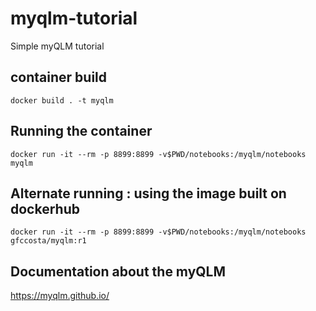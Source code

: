 # myqlm-tutorial

Simple myQLM tutorial

## container build

```
docker build . -t myqlm
```

## Running the container
```
docker run -it --rm -p 8899:8899 -v$PWD/notebooks:/myqlm/notebooks myqlm
```

## Alternate running : using the image built on dockerhub
```
docker run -it --rm -p 8899:8899 -v$PWD/notebooks:/myqlm/notebooks gfccosta/myqlm:r1
```
## Documentation about the myQLM
https://myqlm.github.io/

